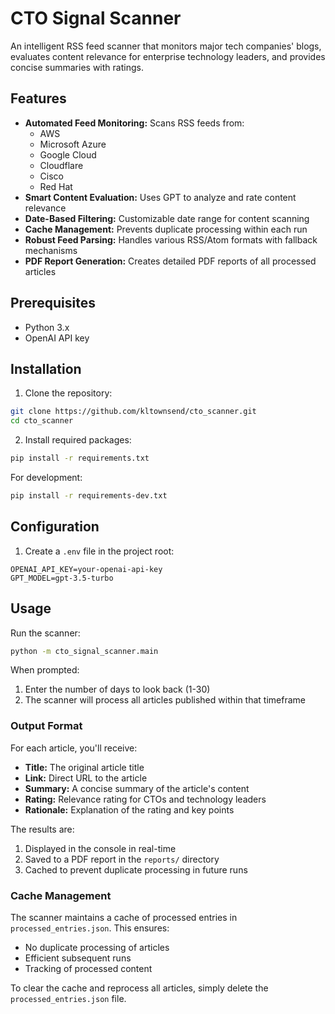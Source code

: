 # CTO Signal Scanner

An intelligent RSS feed scanner that monitors major tech companies' blogs, evaluates content relevance for enterprise technology leaders, and provides concise summaries with ratings.

## Features

- **Automated Feed Monitoring:** Scans RSS feeds from:
  - AWS
  - Microsoft Azure
  - Google Cloud
  - Cloudflare
  - Cisco
  - Red Hat
- **Smart Content Evaluation:** Uses GPT to analyze and rate content relevance
- **Date-Based Filtering:** Customizable date range for content scanning
- **Cache Management:** Prevents duplicate processing within each run
- **Robust Feed Parsing:** Handles various RSS/Atom formats with fallback mechanisms
- **PDF Report Generation:** Creates detailed PDF reports of all processed articles

## Prerequisites

- Python 3.x
- OpenAI API key

## Installation

1. Clone the repository:
```bash
git clone https://github.com/kltownsend/cto_scanner.git
cd cto_scanner
```

2. Install required packages:
```bash
pip install -r requirements.txt
```

For development:
```bash
pip install -r requirements-dev.txt
```

## Configuration

1. Create a `.env` file in the project root:
```env
OPENAI_API_KEY=your-openai-api-key
GPT_MODEL=gpt-3.5-turbo
```

## Usage

Run the scanner:
```bash
python -m cto_signal_scanner.main
```

When prompted:
1. Enter the number of days to look back (1-30)
2. The scanner will process all articles published within that timeframe

### Output Format

For each article, you'll receive:

- **Title:** The original article title
- **Link:** Direct URL to the article
- **Summary:** A concise summary of the article's content
- **Rating:** Relevance rating for CTOs and technology leaders
- **Rationale:** Explanation of the rating and key points

The results are:
1. Displayed in the console in real-time
2. Saved to a PDF report in the `reports/` directory
3. Cached to prevent duplicate processing in future runs

### Cache Management

The scanner maintains a cache of processed entries in `processed_entries.json`. This ensures:
- No duplicate processing of articles
- Efficient subsequent runs
- Tracking of processed content

To clear the cache and reprocess all articles, simply delete the `processed_entries.json` file.
